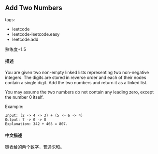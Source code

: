 ## Add Two Numbers

tags: 
- leetcode 
- leetcode-leetcode.easy
- leetcode.add

熟练度+1.5

#### 描述

You are given two non-empty linked lists representing two non-negative integers. The digits are stored in reverse order and each of their nodes contain a single digit. Add the two numbers and return it as a linked list.

You may assume the two numbers do not contain any leading zero, except the number 0 itself.

Example:
```
Input: (2 -> 4 -> 3) + (5 -> 6 -> 4)
Output: 7 -> 0 -> 8
Explanation: 342 + 465 = 807.
```

#### 中文描述
链表给的两个数字，普通求和。


